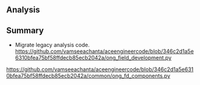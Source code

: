## Analysis

## Summary

- Migrate legacy analysis code.
https://github.com/vamseeachanta/aceengineercode/blob/346c2d1a5e6310bfea75bf58ffdecb85ecb2042a/ong_field_development.py

<https://github.com/vamseeachanta/aceengineercode/blob/346c2d1a5e6310bfea75bf58ffdecb85ecb2042a/common/ong_fd_components.py>
